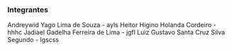 ### Integrantes

Andreywid Yago Lima de Souza - ayls
Heitor Higino Holanda Cordeiro - hhhc
Jadiael Gadelha Ferreira de Lima - jgfl
Luiz Gustavo Santa Cruz Silva Segundo - lgscss

